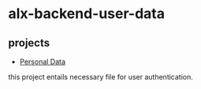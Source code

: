 # alx-backend-user-data

## projects

- [Personal Data](./0x00-personal_data/)

this project entails necessary file for user authentication.


